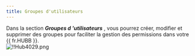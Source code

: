 ```yaml
---
title: Groupes d'utilisateurs
---
```

Dans la section ***Groupes d 'utilisateurs*** , vous pourrez créer, modifier et supprimer des groupes pour faciliter la gestion des permissions dans votre {{ fr.HUBB }}.  
![!!Hub4029.png](https://webdevolutions.azureedge.net/docs/fr/hub/Hub4029.png) 
